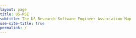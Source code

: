 ```yaml
---
layout: page
title: US-RSE
subtitle: The US Research Software Engineer Association Map
use-site-title: true
permalink: /
---
```



<style>
  #map {
    position: absolute; 
    top: 90px; 
    width: 100%;
    min-height:900px;
    bottom:0px;
  }
  body { margin: 0; padding: 0;}
  .container {
    width:100% !important; 
    height:100% !important;
    bottom:0px !important;
    }
  .marker {
    background-color: #99266e;
    background-size: cover;
    border-radius: 50%;
    cursor: pointer;
  }
  .mapboxgl-popup {
    max-width: 200px;
  }

  .mapboxgl-popup-content {
    text-align: center;
    font-family: 'Open Sans', sans-serif;
  }
</style>


<div id="map"></div>

<script src='https://api.tiles.mapbox.com/mapbox-gl-js/v1.3.1/mapbox-gl.js'></script>
<link href='https://api.tiles.mapbox.com/mapbox-gl-js/v1.3.1/mapbox-gl.css' rel='stylesheet' />

<script>
  mapboxgl.accessToken = '{{ site.mapbox }}';

  var map = new mapboxgl.Map({
    container: 'map',
    style: 'mapbox://styles/mapbox/light-v10',
    center: [-55, 40],
    zoom: 2,
  });

  map.addControl(new mapboxgl.NavigationControl());
  map.addControl(new mapboxgl.FullscreenControl());

  var geojson = {
    type: 'FeatureCollection',
    features: [{% for loc in site.data.locations %}{
  type: 'Feature',
  geometry: {
    type: 'Point',
      coordinates: [{{ loc.lng }}, {{ loc.lat }}]
    },
    properties: {
      title: '{{ loc.name | capitalize }}',
      description: '{{ loc.name }}',
    },
    size: {
      width: Math.sqrt({{ loc.count }})*15,
      height: Math.sqrt({{ loc.count }})*15,
    },
    data: {
       name: '{{ loc.name }}',
       count: {{ loc.count }},
    },
  }{% if forloop.last %}{% else %},{% endif %}{% endfor %}]
  };

  geojson.features.forEach(function(marker) {
    var el = document.createElement('div');
    el.className = 'marker';
    el.setAttribute('style', 'width: ' + marker.size.width + 'px; height: ' + marker.size.height + 'px;');

    var popup = new mapboxgl.Popup({ offset: 25 })
      .setHTML(
        '<div style="padding-top: 15px; padding-bottom: 5px;">' +
          '<p style="margin: 0; padding: 0;">' + marker.data.name +
          '</p>' +
          '<p style="margin: 0; padding: 0;">' +
            'Count: ' + marker.data.count +
          '</p>' +
        '</div>'
      );

    new mapboxgl.Marker(el)
    .setLngLat(marker.geometry.coordinates)
    .setPopup(popup)
    .addTo(map);
  });

  // Might help with making full height, doesn't seem to
  map.on('load', function () {
    map.resize();
  });
</script>
